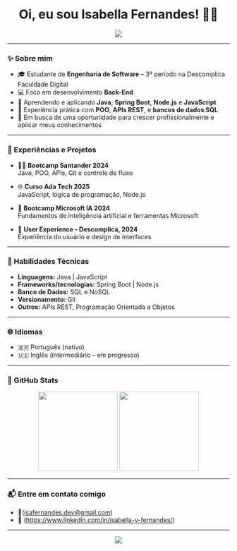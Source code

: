 
<h1 align="center">Oi, eu sou Isabella Fernandes! 👩‍💻</h1>

<p align="center">
  <img src="https://readme-typing-svg.demolab.com?font=Fira+Code&size=22&pause=1000&center=true&vCenter=true&width=435&lines=Codifique+o+futuro;Seja+a+inova%C3%A7%C3%A3o."/>
</p>

---

### ✨ Sobre mim

- 🎓 Estudante de **Engenharia de Software** – 3º período na Descomplica Faculdade Digital  
- 💻 Foco em desenvolvimento **Back-End**
- 🌱 Aprendendo e aplicando **Java**, **Spring Boot**, **Node.js** e **JavaScript**
- 🔧 Experiência prática com **POO**, **APIs REST**, e **bancos de dados SQL**
- 🚀 Em busca de uma oportunidade para crescer profissionalmente e aplicar meus conhecimentos

---

### 💼 Experiências e Projetos

- 👨‍🏫 **Bootcamp Santander 2024**  
  Java, POO, APIs, Git e controle de fluxo
  
- 🌐 **Curso Ada Tech 2025**  
  JavaScript, lógica de programação, Node.js

- 🤖 **Bootcamp Microsoft IA 2024**  
  Fundamentos de inteligência artificial e ferramentas Microsoft
  
- 🎨 **User Experience - Descomplica, 2024**  
  Experiência do usuário e design de interfaces

---

### 🧠 Habilidades Técnicas

- **Linguagens:** Java | JavaScript  
- **Frameworks/tecnologias:** Spring Boot | Node.js  
- **Banco de Dados:** SQL  e NoSQL
- **Versionamento:** Git  
- **Outros:** APIs REST, Programação Orientada a Objetos

---

### 🌐 Idiomas

- 🇧🇷 Português (nativo)  
- 🇺🇸 Inglês (intermediário – em progresso)

---

### 🚀 GitHub Stats

<p align="center">
  <img height="180em" src="https://github-readme-stats.vercel.app/api?username=Isabella-Fernandes-S&show_icons=true&theme=tokyonight" />
  <img height="180em" src="https://github-readme-stats.vercel.app/api/top-langs/?username=Isabella-Fernandes-S&layout=compact&theme=tokyonight" />
</p>

---

### 📬 Entre em contato comigo

- 📧(isafernandes.dev@gmail.com)  
- 💼 (https://www.linkedin.com/in/isabella-v-fernandes/)

---

<p align="center">
  <img src="https://capsule-render.vercel.app/api?type=waving&color=0A0A0A&height=100&section=footer"/>
</p>
